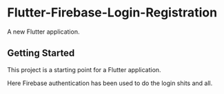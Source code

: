 # Flutter-Firebase-Login-Registration

A new Flutter application.

## Getting Started

This project is a starting point for a Flutter application.

Here Firebase authentication has been used to do the login shits and all. 
